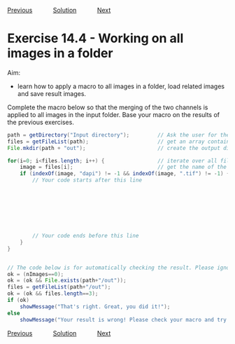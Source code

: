 [Previous](./ex14-03.md) &nbsp;&nbsp;&nbsp;&nbsp;&nbsp;&nbsp;&nbsp;&nbsp;&nbsp;&nbsp;     [Solution](../ans/ans14-04.md) &nbsp;&nbsp;&nbsp;&nbsp;&nbsp;&nbsp;&nbsp;&nbsp;&nbsp;&nbsp; [Next](./ex14-05.md)
# Exercise 14.4 - Working on all images in a folder

Aim: 
- learn how to apply a macro to all images in a folder, load related images and save result images.

Complete the macro below so that the merging of the two channels is applied to all images in the input folder. 
Base your macro on the results of the previous exercises.

```java
path = getDirectory("Input directory");			// Ask the user for the input directory
files = getFileList(path);						// get an array containing the names of all files in the directory path
File.mkdir(path + "out");						// create the output directory

for(i=0; i<files.length; i++) {					// iterate over all files
	image = files[i];							// get the name of the current file
	if (indexOf(image, "dapi") != -1 && indexOf(image, ".tif") != -1) {	// if the current file is a dapi-image...
		// Your code starts after this line








		// Your code ends before this line
	}
}


// The code below is for automatically checking the result. Please ignore it!
ok = (nImages==0);
ok = (ok && File.exists(path+"/out"));
files = getFileList(path+"/out");
ok = (ok && files.length==3);
if (ok)
	showMessage("That's right. Great, you did it!");
else 
	showMessage("Your result is wrong! Please check your macro and try again!");
```
[Previous](./ex14-03.md) &nbsp;&nbsp;&nbsp;&nbsp;&nbsp;&nbsp;&nbsp;&nbsp;&nbsp;&nbsp;     [Solution](../ans/ans14-04.md) &nbsp;&nbsp;&nbsp;&nbsp;&nbsp;&nbsp;&nbsp;&nbsp;&nbsp;&nbsp; [Next](./ex14-05.md)

